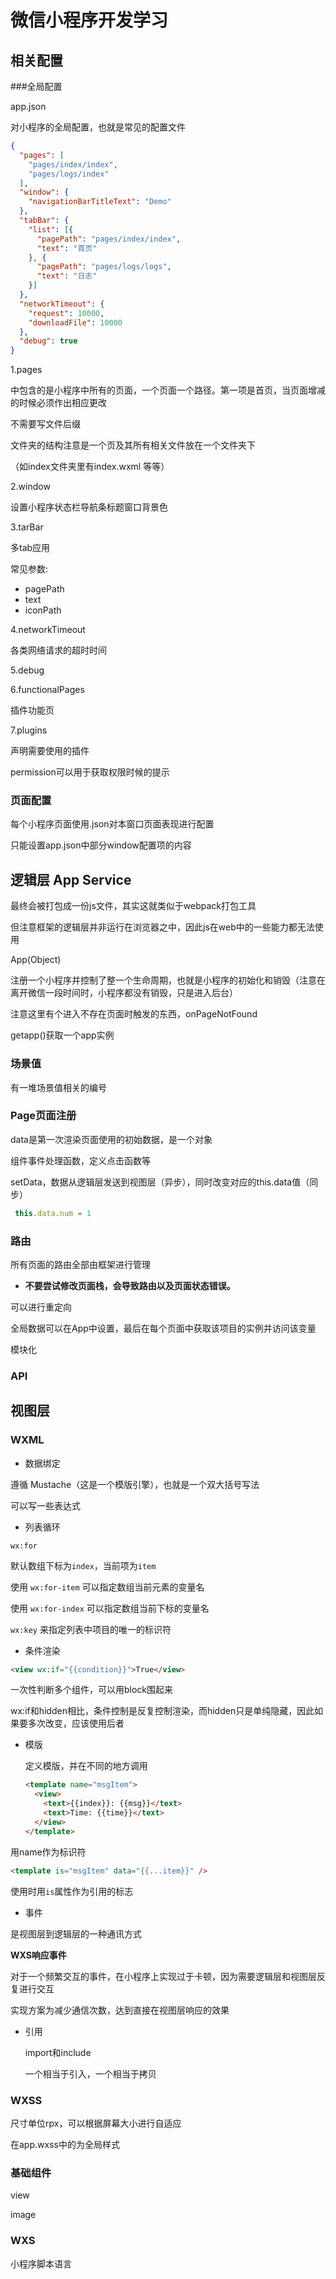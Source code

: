 # 微信小程序开发学习



## 相关配置



###全局配置

app.json

对小程序的全局配置，也就是常见的配置文件

```json
{
  "pages": [
    "pages/index/index",
    "pages/logs/index"
  ],
  "window": {
    "navigationBarTitleText": "Demo"
  },
  "tabBar": {
    "list": [{
      "pagePath": "pages/index/index",
      "text": "首页"
    }, {
      "pagePath": "pages/logs/logs",
      "text": "日志"
    }]
  },
  "networkTimeout": {
    "request": 10000,
    "downloadFile": 10000
  },
  "debug": true
}
```







1.pages

中包含的是小程序中所有的页面，一个页面一个路径。第一项是首页，当页面增减的时候必须作出相应更改

不需要写文件后缀

文件夹的结构注意是一个页及其所有相关文件放在一个文件夹下

（如index文件夹里有index.wxml 等等）



2.window

设置小程序状态栏导航条标题窗口背景色

3.tarBar

多tab应用

常见参数:

- pagePath
- text
- iconPath

4.networkTimeout

各类网络请求的超时时间

5.debug

6.functionalPages

插件功能页

7.plugins

声明需要使用的插件



permission可以用于获取权限时候的提示

### 页面配置

每个小程序页面使用.json对本窗口页面表现进行配置

只能设置app.json中部分window配置项的内容



## 逻辑层 App Service

最终会被打包成一份js文件，其实这就类似于webpack打包工具

但注意框架的逻辑层并非运行在浏览器之中，因此js在web中的一些能力都无法使用





App(Object)

注册一个小程序并控制了整一个生命周期，也就是小程序的初始化和销毁（注意在离开微信一段时间时，小程序都没有销毁，只是进入后台）

注意这里有个进入不存在页面时触发的东西，onPageNotFound

getapp()获取一个app实例



### 场景值

有一堆场景值相关的编号



### Page页面注册



data是第一次渲染页面使用的初始数据，是一个对象

组件事件处理函数，定义点击函数等

setData，数据从逻辑层发送到视图层（异步），同时改变对应的this.data值（同步）



```js
 this.data.num = 1
```

### 路由

所有页面的路由全部由框架进行管理

- **不要尝试修改页面栈，会导致路由以及页面状态错误。**

可以进行重定向

全局数据可以在App中设置，最后在每个页面中获取该项目的实例并访问该变量



模块化

### API



## 视图层

### WXML

- 数据绑定

遵循 Mustache（这是一个模版引擎），也就是一个双大括号写法

可以写一些表达式

- 列表循环

`wx:for`

默认数组下标为`index`，当前项为`item`

使用 `wx:for-item` 可以指定数组当前元素的变量名

使用 `wx:for-index` 可以指定数组当前下标的变量名

`wx:key` 来指定列表中项目的唯一的标识符

- 条件渲染

```html
<view wx:if="{{condition}}">True</view>
```

一次性判断多个组件，可以用block围起来

wx:if和hidden相比，条件控制是反复控制渲染，而hidden只是单纯隐藏，因此如果要多次改变，应该使用后者

- 模版

  定义模版，并在不同的地方调用

  ```html
  <template name="msgItem">
    <view>
      <text>{{index}}: {{msg}}</text>
      <text>Time: {{time}}</text>
    </view>
  </template>
  ```

用name作为标识符

```html
<template is="msgItem" data="{{...item}}" />
```

使用时用`is`属性作为引用的标志

- 事件

是视图层到逻辑层的一种通讯方式

**WXS响应事件**

对于一个频繁交互的事件，在小程序上实现过于卡顿，因为需要逻辑层和视图层反复进行交互

实现方案为减少通信次数，达到直接在视图层响应的效果

- 引用

  import和include

  一个相当于引入，一个相当于拷贝

### WXSS

尺寸单位rpx，可以根据屏幕大小进行自适应

在app.wxss中的为全局样式

### 基础组件

view

image



### WXS

小程序脚本语言



